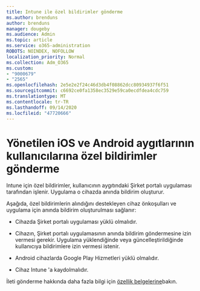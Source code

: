 ```yaml
---
title: Intune ile özel bildirimler gönderme
ms.author: brenduns
author: brenduns
manager: dougeby
ms.audience: Admin
ms.topic: article
ms.service: o365-administration
ROBOTS: NOINDEX, NOFOLLOW
localization_priority: Normal
ms.collection: Adm_O365
ms.custom:
- "9000679"
- "2565"
ms.openlocfilehash: 2e5e2e2f24c46d3db4f08862dcc80934937f6f51
ms.sourcegitcommit: c6692ce0fa1358ec3529e59ca0ecdfdea4cdc759
ms.translationtype: MT
ms.contentlocale: tr-TR
ms.lasthandoff: 09/14/2020
ms.locfileid: "47720666"
---
```

# <a name="how-to-send-custom-notifications-to-the-users-of-managed-ios-and-android-devices"></a>Yönetilen iOS ve Android aygıtlarının kullanıcılarına özel bildirimler gönderme

Intune için özel bildirimler, kullanıcının aygıtındaki Şirket portalı uygulaması tarafından işlenir. Uygulama o cihazda anında bildirim oluşturur.

Aşağıda, özel bildirimlerin alındığını destekleyen cihaz önkoşulları ve uygulama için anında bildirim oluşturulması sağlanır:

- Cihazda Şirket portalı uygulaması yüklü olmalıdır.  

- Cihazın, Şirket portalı uygulamasının anında bildirim göndermesine izin vermesi gerekir. Uygulama yüklendiğinde veya güncelleştirildiğinde kullanıcıya bildirimlere izin vermesi istenir.

- Android cihazlarda Google Play Hizmetleri yüklü olmalıdır.

- Cihaz Intune 'a kaydolmalıdır.

İleti gönderme hakkında daha fazla bilgi için [özellik belgelerine](https://docs.microsoft.com/intune/custom-notifications)bakın.
